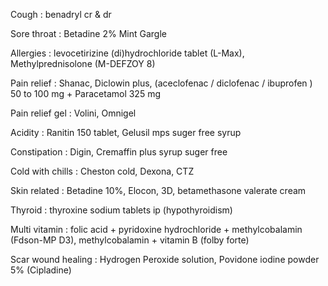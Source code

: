 Cough : benadryl cr & dr 

Sore throat : Betadine 2% Mint Gargle

Allergies : levocetirizine (di)hydrochloride tablet (L-Max), Methylprednisolone (M-DEFZOY 8)

Pain relief : Shanac, Diclowin plus, (aceclofenac / diclofenac / ibuprofen ) 50 to 100 mg + Paracetamol 325 mg

Pain relief gel : Volini, Omnigel

Acidity : Ranitin 150 tablet, Gelusil mps suger free syrup 

Constipation : Digin, Cremaffin plus syrup suger free

Cold with chills : Cheston cold, Dexona, CTZ

Skin related : Betadine 10%, Elocon, 3D, betamethasone valerate cream 

Thyroid : thyroxine sodium tablets ip (hypothyroidism) 

Multi vitamin : folic acid + pyridoxine hydrochloride + methylcobalamin (Fdson-MP D3), methylcobalamin + vitamin B (folby forte) 

Scar wound healing : Hydrogen Peroxide solution, Povidone iodine powder 5% (Cipladine) 
